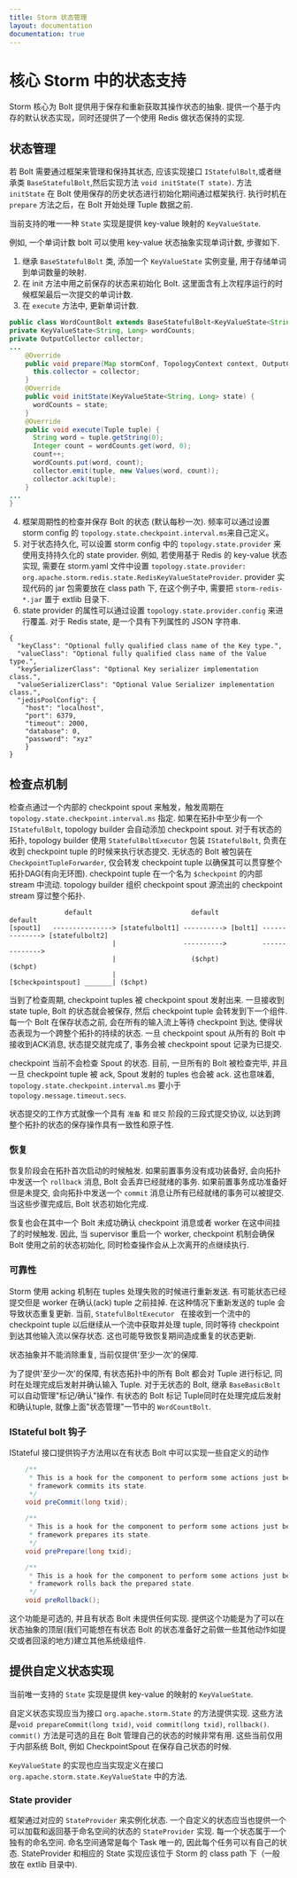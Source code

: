 ```yaml
---
title: Storm 状态管理
layout: documentation
documentation: true
---
```

# 核心 Storm 中的状态支持
Storm 核心为 Bolt 提供用于保存和重新获取其操作状态的抽象. 提供一个基于内存的默认状态实现，同时还提供了一个使用 Redis 做状态保持的实现.

## 状态管理
若 Bolt 需要通过框架来管理和保持其状态, 应该实现接口 `IStatefulBolt`,或者继承类 `BaseStatefulBolt`,然后实现方法 `void initState(T state)`. 方法 `initState` 在 Bolt 使用保存的历史状态进行初始化期间通过框架执行. 执行时机在 `prepare` 方法之后，在 Bolt 开始处理 Tuple 数据之前.

当前支持的唯一一种 `State` 实现是提供 key-value 映射的 `KeyValueState`.

例如, 一个单词计数 bolt 可以使用 key-value 状态抽象实现单词计数, 步骤如下.

1. 继承 `BaseStatefulBolt` 类, 添加一个 `KeyValueState` 实例变量, 用于存储单词到单词数量的映射.
2. 在 init 方法中用之前保存的状态来初始化 Bolt. 这里面含有上次程序运行的时候框架最后一次提交的单词计数.
3. 在 `execute` 方法中, 更新单词计数.

 ```java
 public class WordCountBolt extends BaseStatefulBolt<KeyValueState<String, Long>> {
 private KeyValueState<String, Long> wordCounts;
 private OutputCollector collector;
 ...
     @Override
     public void prepare(Map stormConf, TopologyContext context, OutputCollector collector) {
       this.collector = collector;
     }
     @Override
     public void initState(KeyValueState<String, Long> state) {
       wordCounts = state;
     }
     @Override
     public void execute(Tuple tuple) {
       String word = tuple.getString(0);
       Integer count = wordCounts.get(word, 0);
       count++;
       wordCounts.put(word, count);
       collector.emit(tuple, new Values(word, count));
       collector.ack(tuple);
     }
 ...
 }
 ```
4. 框架周期性的检查并保存 Bolt 的状态 (默认每秒一次). 频率可以通过设置 storm config 的 `topology.state.checkpoint.interval.ms`来自己定义。
5. 对于状态持久化, 可以设置 storm config 中的 `topology.state.provider` 来使用支持持久化的 state provider. 例如, 若使用基于 Redis 的 key-value 状态实现, 需要在 storm.yaml 文件中设置 `topology.state.provider: org.apache.storm.redis.state.RedisKeyValueStateProvider`. provider 实现代码的 jar 包需要放在 class path 下, 在这个例子中, 需要把 `storm-redis-*.jar` 置于 extlib 目录下.
6. state provider 的属性可以通过设置 `topology.state.provider.config` 来进行覆盖. 对于 Redis state, 是一个具有下列属性的 JSON 字符串.

 ```
 {
   "keyClass": "Optional fully qualified class name of the Key type.",
   "valueClass": "Optional fully qualified class name of the Value type.",
   "keySerializerClass": "Optional Key serializer implementation class.",
   "valueSerializerClass": "Optional Value Serializer implementation class.",
   "jedisPoolConfig": {
     "host": "localhost",
     "port": 6379,
     "timeout": 2000,
     "database": 0,
     "password": "xyz"
     }
 }
 ```

## 检查点机制
检查点通过一个内部的 checkpoint spout 来触发，触发周期在 `topology.state.checkpoint.interval.ms` 指定. 如果在拓扑中至少有一个 `IStatefulBolt`, topology builder 会自动添加 checkpoint spout. 对于有状态的拓扑, topology builder 使用 `StatefulBoltExecutor` 包装 `IStatefulBolt`, 负责在收到 checkpoint tuple 的时候来执行状态提交. 无状态的 Bolt 被包装在 `CheckpointTupleForwarder`, 仅会转发 checkpoint tuple 以确保其可以贯穿整个拓扑DAG(有向无环图). checkpoint tuple 在一个名为 `$checkpoint` 的内部 stream 中流动. topology builder 组织 checkpoint spout 源流出的 checkpoint stream 穿过整个拓扑.

```
              default                         default               default
[spout1]   ---------------> [statefulbolt1] ----------> [bolt1] --------------> [statefulbolt2]
                          |                 ---------->         -------------->
                          |                   ($chpt)               ($chpt)
                          |
[$checkpointspout] _______| ($chpt)
```

当到了检查周期, checkpoint tuples 被 checkpoint spout 发射出来. 一旦接收到 state tuple, Bolt 的状态就会被保存, 然后 checkpoint tuple 会转发到下一个组件. 每一个 Bolt 在保存状态之前, 会在所有的输入流上等待 checkpoint 到达, 使得状态表现为一个跨整个拓扑的持续的状态. 一旦 checkpoint spout 从所有的 Bolt 中接收到ACK消息, 状态提交就完成了, 事务会被 checkpoint spout 记录为已提交.

checkpoint 当前不会检查 Spout 的状态. 目前, 一旦所有的 Bolt 被检查完毕, 并且一旦 checkpoint tuple 被 ack, Spout 发射的 tuples 也会被 ack.
这也意味着, `topology.state.checkpoint.interval.ms` 要小于 `topology.message.timeout.secs`. 

状态提交的工作方式就像一个具有 `准备` 和 `提交` 阶段的三段式提交协议, 以达到跨整个拓扑的状态的保存操作具有一致性和原子性.

### 恢复
恢复阶段会在拓扑首次启动的时候触发. 如果前置事务没有成功装备好, 会向拓扑中发送一个 `rollback` 消息, Bolt 会丢弃已经就绪的事务. 如果前置事务成功准备好但是未提交, 会向拓扑中发送一个 `commit` 消息让所有已经就绪的事务可以被提交. 当这些步骤完成后, Bolt 状态初始化完成.

恢复也会在其中一个 Bolt 未成功确认 checkpoint 消息或者 worker 在这中间挂了的时候触发. 因此, 当 supervisor 重启一个 worker, checkpoint 机制会确保 Bolt 使用之前的状态初始化, 同时检查操作会从上次离开的点继续执行.

### 可靠性
Storm 使用 acking 机制在 tuples 处理失败的时候进行重新发送. 有可能状态已经提交但是 worker 在确认(ack) tuple 之前挂掉. 在这种情况下重新发送的 tuple 会导致状态重复更新. 当前, `StatefulBoltExecutor ` 在接收到一个流中的 checkpoint tuple 以后继续从一个流中获取并处理 tuple, 同时等待 checkpoint 到达其他输入流以保存状态. 这也可能导致恢复期间造成重复的状态更新.

状态抽象并不能消除重复, 当前仅提供'至少一次'的保障.

为了提供'至少一次'的保障, 有状态拓扑中的所有 Bolt 都会对 Tuple 进行标记, 同时在处理完成后发射并确认输入 Tuple. 对于无状态的 Bolt, 继承 `BaseBasicBolt` 可以自动管理"标记/确认"操作. 有状态的 Bolt 标记 Tuple同时在处理完成后发射和确认tuple, 就像上面"状态管理"一节中的 `WordCountBolt`.

### IStateful bolt 钩子
IStateful 接口提供钩子方法用以在有状态 Bolt 中可以实现一些自定义的动作
```java
    /**
     * This is a hook for the component to perform some actions just before the
     * framework commits its state.
     */
    void preCommit(long txid);

    /**
     * This is a hook for the component to perform some actions just before the
     * framework prepares its state.
     */
    void prePrepare(long txid);

    /**
     * This is a hook for the component to perform some actions just before the
     * framework rolls back the prepared state.
     */
    void preRollback();
```
这个功能是可选的, 并且有状态 Bolt 未提供任何实现. 提供这个功能是为了可以在状态抽象的顶层(我们可能想在有状态 Bolt 的状态准备好之前做一些其他动作如提交或者回滚的地方)建立其他系统级组件.

## 提供自定义状态实现
当前唯一支持的 `State` 实现是提供 key-value 的映射的 `KeyValueState`.

自定义状态实现应当为接口 `org.apache.storm.State` 的方法提供实现. 这些方法是`void prepareCommit(long txid)`, `void commit(long txid)`, `rollback()`.  `commit()` 方法是可选的且在 Bolt 管理自己的状态的时候非常有用. 这些当前仅用于内部系统 Bolt, 例如 CheckpointSpout 在保存自己状态的时候.

`KeyValueState` 的实现也应当实现定义在接口 `org.apache.storm.state.KeyValueState` 中的方法.

### State provider
框架通过对应的 `StateProvider` 来实例化状态. 一个自定义的状态应当也提供一个可以加载和返回基于命名空间的状态的 `StateProvider` 实现. 每一个状态属于一个独有的命名空间. 命名空间通常是每个 Task 唯一的, 因此每个任务可以有自己的状态. StateProvider 和相应的 State 实现应该位于 Storm 的 class path 下（一般放在 extlib 目录中).
